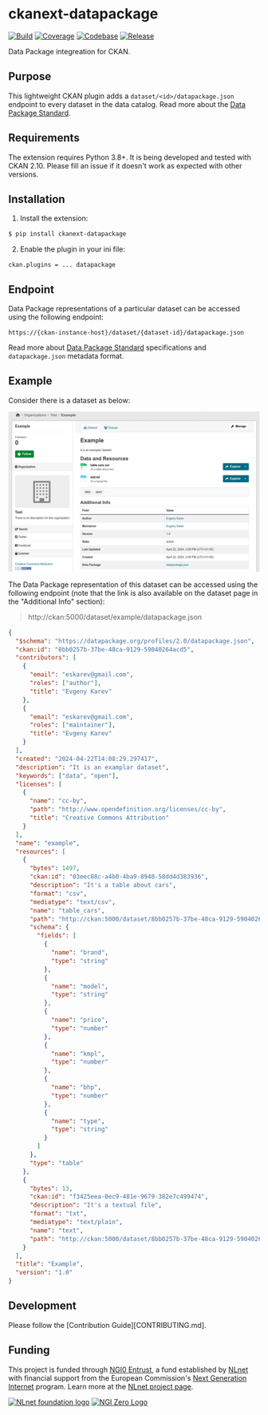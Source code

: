 # ckanext-datapackage

[![Build](https://img.shields.io/github/actions/workflow/status/frictionlessdata/ckanext-datapackage/general.yaml?branch=main)](https://github.com/frictionlessdata/ckanext-datapackage/actions)
[![Coverage](https://img.shields.io/codecov/c/github/frictionlessdata/ckanext-datapackage/main)](https://codecov.io/gh/frictionlessdata/ckanext-datapackage)
[![Codebase](https://img.shields.io/badge/codebase-github-brightgreen)](https://github.com/frictionlessdata/ckanext-datapackage)
[![Release](https://img.shields.io/pypi/v/ckanext-datapackage.svg)](https://pypi.python.org/pypi/ckanext-datapackage)

Data Package integreation for CKAN.

## Purpose

This lightweight CKAN plugin adds a `dataset/<id>/datapackage.json` endpoint to every dataset in the data catalog. Read more about the [Data Package Standard](https://datapackage.org/).

## Requirements

The extension requires Python 3.8+. It is being developed and tested with CKAN 2.10. Please fill an issue if it doesn't work as expected with other versions.

## Installation

1.  Install the extension:

```bash
$ pip install ckanext-datapackage
```

2.  Enable the plugin in your ini file:

```text
ckan.plugins = ... datapackage
```

## Endpoint

Data Package representations of a particular dataset can be accessed using the following endpoint:

```
https://{ckan-instance-host}/dataset/{dataset-id}/datapackage.json
```

Read more about [Data Package Standard](https://datapackage.org/) specifications and `datapackage.json` metadata format.

## Example

Consider there is a dataset as below:

![Dataset](assets/dataset.png)

The Data Package representation of this dataset can be accessed using the following endpoint (note that the link is also available on the dataset page in the "Additional Info" section):

> http://ckan:5000/dataset/example/datapackage.json

```json
{
  "$schema": "https://datapackage.org/profiles/2.0/datapackage.json",
  "ckan:id": "8bb0257b-37be-48ca-9129-59040264acd5",
  "contributors": [
    {
      "email": "eskarev@gmail.com",
      "roles": ["author"],
      "title": "Evgeny Karev"
    },
    {
      "email": "eskarev@gmail.com",
      "roles": ["maintainer"],
      "title": "Evgeny Karev"
    }
  ],
  "created": "2024-04-22T14:08:29.297417",
  "description": "It is an examplar dataset",
  "keywords": ["data", "open"],
  "licenses": [
    {
      "name": "cc-by",
      "path": "http://www.opendefinition.org/licenses/cc-by",
      "title": "Creative Commons Attribution"
    }
  ],
  "name": "example",
  "resources": [
    {
      "bytes": 1497,
      "ckan:id": "03eec88c-a4b0-4ba9-8940-58dd4d383936",
      "description": "It's a table about cars",
      "format": "csv",
      "mediatype": "text/csv",
      "name": "table_cars",
      "path": "http://ckan:5000/dataset/8bb0257b-37be-48ca-9129-59040264acd5/resource/03eec88c-a4b0-4ba9-8940-58dd4d383936/download/table-cars.csv",
      "schema": {
        "fields": [
          {
            "name": "brand",
            "type": "string"
          },
          {
            "name": "model",
            "type": "string"
          },
          {
            "name": "price",
            "type": "number"
          },
          {
            "name": "kmpl",
            "type": "number"
          },
          {
            "name": "bhp",
            "type": "number"
          },
          {
            "name": "type",
            "type": "string"
          }
        ]
      },
      "type": "table"
    },
    {
      "bytes": 13,
      "ckan:id": "f3425eea-0ec9-481e-9679-382e7c499474",
      "description": "It's a textual file",
      "format": "txt",
      "mediatype": "text/plain",
      "name": "text",
      "path": "http://ckan:5000/dataset/8bb0257b-37be-48ca-9129-59040264acd5/resource/f3425eea-0ec9-481e-9679-382e7c499474/download/text.txt"
    }
  ],
  "title": "Example",
  "version": "1.0"
}
```

## Development

Please follow the [Contribution Guide][CONTRIBUTING.md].

## Funding

This project is funded through [NGI0 Entrust](https://nlnet.nl/entrust), a fund established by [NLnet](https://nlnet.nl) with financial support from the European Commission's [Next Generation Internet](https://ngi.eu) program. Learn more at the [NLnet project page](https://nlnet.nl/project/FrictionlessStandards/).

[<img src="https://nlnet.nl/logo/banner.png" alt="NLnet foundation logo" width="20%" />](https://nlnet.nl)
[<img src="https://nlnet.nl/image/logos/NGI0_tag.svg" alt="NGI Zero Logo" width="20%" />](https://nlnet.nl/entrust)
